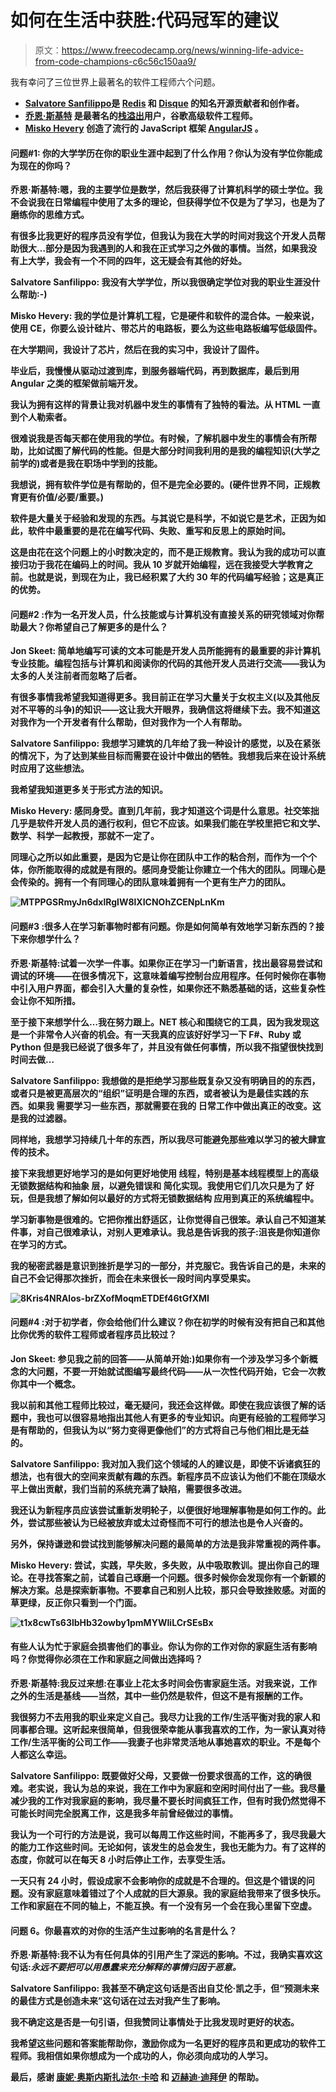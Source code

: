 # 如何在生活中获胜:代码冠军的建议

> 原文：<https://www.freecodecamp.org/news/winning-life-advice-from-code-champions-c6c56c150aa9/>

我有幸问了三位世界上最著名的软件工程师六个问题。

*   [**Salvatore Sanfilippo**](https://twitter.com/antirez)**是 [Redis](http://redis.io/) 和 [Disque](https://github.com/antirez/disque) 的知名开源贡献者和创作者。**
*   **[**乔恩·斯基特**](https://twitter.com/jonskeet) 是最著名的[栈溢出](http://stackexchange.com/leagues/1/alltime/stackoverflow/2008-07-31/22656#22656)用户，谷歌高级软件工程师。**
*   **[**Misko Hevery**](https://twitter.com/mhevery) 创造了流行的 JavaScript 框架 [AngularJS](https://angularjs.org/) 。**

#### ****问题#1:** 你的大学学历在你的职业生涯中起到了什么作用？你认为没有学位你能成为现在的你吗？**

**乔恩·斯基特:嗯，我的主要学位是数学，然后我获得了计算机科学的硕士学位。我不会说我在日常编程中使用了太多的理论，但获得学位不仅是为了学习，也是为了磨练你的思维方式。**

**有很多比我更好的程序员没有学位，但我认为我在大学的时间对我这个开发人员帮助很大…部分是因为我遇到的人和我在正式学习之外做的事情。当然，如果我没有上大学，我会有一个不同的四年，这无疑会有其他的好处。**

**Salvatore Sanfilippo: 我没有大学学位，所以我很确定学位对我的职业生涯没什么帮助:-)**

**Misko Hevery: 我的学位是计算机工程，它是硬件和软件的混合体。一般来说，使用 CE，你要么设计硅片、带芯片的电路板，要么为这些电路板编写低级固件。**

**在大学期间，我设计了芯片，然后在我的实习中，我设计了固件。**

**毕业后，我慢慢从驱动过渡到库，到服务器端代码，再到数据库，最后到用 Angular 之类的框架做前端开发。**

**我认为拥有这样的背景让我对机器中发生的事情有了独特的看法。从 HTML 一直到个人勒索者。**

**很难说我是否每天都在使用我的学位。有时候，了解机器中发生的事情会有所帮助，比如试图了解代码的性能。但是大部分时间我利用的是我的编程知识(大学之前学的)或者是我在职场中学到的技能。**

**我想说，拥有软件学位是有帮助的，但不是完全必要的。(硬件世界不同，正规教育更有价值/必要/重要。)**

**软件是大量关于经验和发现的东西。与其说它是科学，不如说它是艺术，正因为如此，软件中最重要的是花在编写代码、失败、重写和反思上的原始时间。**

**这是由花在这个问题上的小时数决定的，而不是正规教育。我认为我的成功可以直接归功于我花在编码上的时间。我从 10 岁就开始编程，远在我接受大学教育之前。也就是说，到现在为止，我已经积累了大约 30 年的代码编写经验；这是真正的优势。**

#### ****问题#2** :作为一名开发人员，什么技能或与计算机没有直接关系的研究领域对你帮助最大？你希望自己了解更多的是什么？**

**Jon Skeet: 简单地编写可读的文本可能是开发人员所能拥有的最重要的非计算机专业技能。编程包括与计算机和阅读你的代码的其他开发人员进行交流——我认为太多的人关注前者而忽略了后者。**

**有很多事情我希望我知道得更多。我目前正在学习大量关于女权主义(以及其他反对不平等的斗争)的知识——这让我大开眼界，我确信这将继续下去。我不知道这对我作为一个开发者有什么帮助，但对我作为一个人有帮助。**

****Salvatore Sanfilippo:** 我想学习建筑的几年给了我一种设计的感觉，以及在紧张的情况下，为了达到某些目标而需要在设计中做出的牺牲。我想我后来在设计系统时应用了这些想法。**

**我希望我知道更多关于形式方法的知识。**

****Misko Hevery:** 感同身受。直到几年前，我才知道这个词是什么意思。社交笨拙几乎是软件开发人员的通行权利，但它不应该。如果我们能在学校里把它和文学、数学、科学一起教授，那就不一定了。**

**同理心之所以如此重要，是因为它是让你在团队中工作的粘合剂，而作为一个个体，你所能取得的成就是有限的。感同身受能让你建立一个伟大的团队。同理心是会传染的。拥有一个有同理心的团队意味着拥有一个更有生产力的团队。**

**![MTPPGSRmyJn6dxlRglW8lXICNOhZCENpLnKm](img/99cf092f8378e75e0f2bfa8eeed9deb1.png)**

#### ****问题#3** :很多人在学习新事物时都有问题。你是如何简单有效地学习新东西的？接下来你想学什么？**

**乔恩·斯基特:试着一次学一件事。如果你正在学习一门新语言，找出最容易尝试和调试的环境——在很多情况下，这意味着编写控制台应用程序。任何时候你在事物中引入用户界面，都会引入大量的复杂性，如果你还不熟悉基础的话，这些复杂性会让你不知所措。**

**至于接下来想学什么…我在努力跟上。NET 核心和围绕它的工具，因为我发现这是一个非常令人兴奋的机会。有一天我真的应该好好学习一下 F#、Ruby 或 Python 但是我已经说了很多年了，并且没有做任何事情，所以我不指望很快找到时间去做…**

**Salvatore Sanfilippo: 我想做的是拒绝学习那些既复杂又没有明确目的的东西，或者只是被更高层次的“组织”证明是合理的东西，或者被认为是最佳实践的东西。如果我
需要学习一些东西，那就需要在我的
日常工作中做出真正的改变。这是我的过滤器。**

**同样地，我想学习持续几十年的东西，所以我尽可能避免那些难以学习的被大肆宣传的技术。**

**接下来我想更好地学习的是如何更好地使用
线程，特别是基本线程模型上的高级无锁数据结构和抽象
层，以避免错误和
简化实现。我使用它们几次只是为了
好玩，但是我想了解如何以最好的方式将无锁数据结构
应用到真正的系统编程中。**

**学习新事物是很难的。它把你推出舒适区，让你觉得自己很笨。承认自己不知道某件事，对自己很难承认，对别人更难承认。我总是告诉我的孩子:沮丧是你知道你在学习的方式。**

**我的秘密武器是意识到挫折是学习的一部分，并克服它。我告诉自己的是，未来的自己不会记得那次挫折，而会在未来很长一段时间内享受果实。**

**![8Kris4NRAlos-brZXofMoqmETDEf46tGfXMI](img/657426b1790f37ddf7181f8b0b0f56c6.png)**

#### **问题#4 :对于初学者，你会给他们什么建议？你在初学的时候有没有把自己和其他比你优秀的软件工程师或者程序员比较过？**

**Jon Skeet: 参见我之前的回答——从简单开始:)如果你有一个涉及学习多个新概念的大问题，不要一开始就试图编写最终代码——从一次性代码开始，它会一次教你其中一个概念。**

**我以前和其他工程师比较过，毫无疑问，我还会这样做。即使在我应该很了解的话题中，我也可以很容易地指出其他人有更多的专业知识。向更有经验的工程师学习是有帮助的，但我认为以“努力变得更像他们”的方式将自己与他们相比是无益的。**

**Salvatore Sanfilippo: 我对加入我们这个领域的人的建议是，即使不诉诸疯狂的想法，也有很大的空间来贡献有趣的东西。新程序员不应该认为他们不能在顶级水平上做出贡献，我们当前的系统充满了缺陷，需要很多改进。**

**我还认为新程序员应该尝试重新发明轮子，以便很好地理解事物是如何工作的。此外，尝试那些被认为已经被放弃或太过奇怪而不可行的想法也是令人兴奋的。**

**另外，保持谦逊和尝试找到能够解决问题的最简单的方法是我非常重视的两件事。**

****Misko Hevery:** 尝试，实践，早失败，多失败，从中吸取教训。提出你自己的理论。在寻找答案之前，试着自己琢磨一个问题。很多时候你会发现你有一个新颖的解决方案。总是探索新事物。不要拿自己和别人比较，那只会导致挫败感。对面的草更绿，反正你只看到一个门面。**

**![t1x8cwTs63lbHb32owby1pmMYWIiLCrSEsBx](img/495a16f9ddde5f5df52844023dad10a9.png)**

#### **有些人认为忙于家庭会损害他们的事业。你认为你的工作对你的家庭生活有影响吗？你觉得你必须在工作和家庭之间做出选择吗？**

**乔恩·斯基特:我反过来想:在事业上花太多时间会伤害家庭生活。对我来说，工作之外的生活是基线——当然，其中一些仍然是软件，但这不是有报酬的工作。**

**我很努力不去用我的职业来定义自己。我尽力让我的工作/生活平衡对我的家人和同事都合理。这听起来很简单，但我很荣幸能从事我喜欢的工作，为一家认真对待工作/生活平衡的公司工作——我妻子也非常灵活地从事她喜欢的职业。不是每个人都这么幸运。**

**Salvatore Sanfilippo: 既要做好父母，又要做一份要求很高的工作，这的确很难。老实说，我认为总的来说，我在工作中为家庭和空闲时间付出了一些。我尽量减少我的工作对我家庭的影响，我尽量不要长时间疯狂工作，但有时我仍然觉得不可能长时间完全脱离工作，这是我多年前曾经做过的事情。**

**我认为一个可行的方法是说，我可以每周工作这些时间，不能再多了，我尽我最大的能力工作这些时间。无论如何，该发生的总会发生，我也无能为力。有了这样的态度，你就可以在每天 8 小时后停止工作，去享受生活。**

**一天只有 24 小时，假设成家不会影响你的成就是不合理的。但这是个错误的问题。没有家庭意味着错过了个人成就的巨大源泉。我的家庭给我带来了很多快乐。工作和家庭在不同的轴上，不能互换。有一个没有另一个会在我心里留下空虚。**

#### ****问题 6。你最喜欢的对你的生活产生过影响的名言是什么？****

**乔恩·斯基特:我不认为有任何具体的引用产生了深远的影响。不过，我确实喜欢这句话:*永远不要把可以用愚蠢来充分解释的事情归因于恶意。***

****Salvatore Sanfilippo:** 我甚至不确定这句话是否出自艾伦·凯之手，但“预测未来的最佳方式是创造未来”这句话在过去对我产生了影响。**

**我不确定这是否是一句引语，但我赞同让事情处于比我发现时更好的状态。**

**我希望这些问题和答案能帮助你，激励你成为一名更好的程序员和更成功的软件工程师。我相信如果你想成为一个成功的人，你必须向成功的人学习。**

**最后，感谢 [**康妮·奥斯内斯**](https://www.pinterest.com/connielynno/)[**扎法尔·卡哈**](https://www.linkedin.com/in/zafar-khaja-97188589) 和 [**迈赫迪·迪拜伊**](https://twitter.com/mdibaiee) 的帮助。**